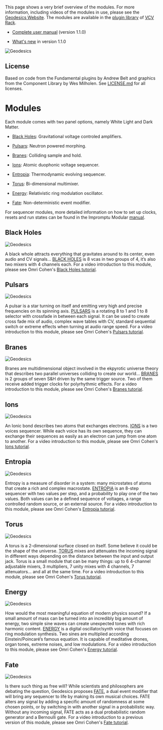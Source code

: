 This page shows a very brief overview of the modules. For more information, including videos of the modules in use, please see the [Geodesics Website](https://www.pyer.be/geodesics.html). The modules are available in the [plugin library](https://vcvrack.com/plugins.html) of [VCV Rack](https://vcvrack.com). 

* [Complete user manual](doc/geodesics1.1-complete_user_manual.pdf) (version 1.1.0)

* [What's new](doc/geodesics1.1-whats_new.pdf) in version 1.1.0

![Geodesics](res/img/Blanks.jpg)



## License

Based on code from the Fundamental plugins by Andrew Belt and graphics from the Component Library by Wes Milholen. See [LICENSE.md](LICENSE.md) for all licenses.



# Modules <a id="modules"></a>

Each module comes with two panel options, namely White Light and Dark Matter.

* [Black Holes](#blackholes): Gravitational voltage controled amplifiers.

* [Pulsars](#pulsars): Neutron powered morphing.

* [Branes](#branes): Colliding sample and hold.

* [Ions](#ions): Atomic duophonic voltage sequencer.

* [Entropia](#entropia): Thermodynamic evolving sequencer.

* [Torus](#torus): Bi-dimensional multimixer.

* [Energy](#energy): Relativistic ring modulation oscillator.

* [Fate](#fate): Non-deterministic event modifier.

For sequencer modules, more detailed information on how to set up clocks, resets and run states can be found in the Impromptu Modular [manual](https://github.com/MarcBoule/ImpromptuModular#on-resets-clocks-and-run-states-).



## Black Holes <a id="blackholes"></a>

![Geodesics](res/img/BlackHoles.jpg)

A black whole attracts everything that gravitates around to its center, even audio and CV signals... [BLACK HOLES](doc/geodesics1.0-black_holes.pdf) is 8 vcas in two groups of 4, it’s also two mixers with 4 channels each. 
For a video introduction to this module, please see Omri Cohen's [Black Holes tutorial](https://www.youtube.com/watch?v=dUIPvfnc4dI).



## Pulsars <a id="pulsars"></a>

![Geodesics](res/img/Pulsars.jpg)

A pulsar is a star turning on itself and emitting very high and precise frequencies on its spinning axis. [PULSARS](doc/geodesics1.0-pulsars.pdf) is a rotating 8 to 1 and 1 to 8 selector with crossfade in between each signal. It can be used to create cross fade mix of audio, complex wave tables with CV, standard sequential switch or extreme effects when turning at audio range speed.
For a video introduction to this module, please see Omri Cohen's [Pulsars tutorial](https://www.youtube.com/watch?v=yb3Z1LGSOjQ).



## Branes <a id="branes"></a>

![Geodesics](res/img/Branes.jpg)

Branes are multidimensional object involved in the ekpyrotic universe theory that describes two parallel universes colliding to create our world... [BRANES](doc/geodesics1.0-branes.pdf) is 2 groups of seven S&H driven by the same trigger source. Two of them receive added trigger clocks for polyrhythmic effects. 
For a video introduction to this module, please see Omri Cohen's [Branes tutorial](https://www.youtube.com/watch?v=vncNcfHWH5Q).



## Ions <a id="ions"></a>

![Geodesics](res/img/Ions.jpg)

An Ionic bond describes two atoms that exchanges electrons. [IONS](doc/geodesics1.0-ions.pdf) is a two voices sequencer. While each voice has its own sequence, they can exchange their sequences as easily as an electron can jump from one atom to another.
For a video introduction to this module, please see Omri Cohen's [Ions tutorial](https://www.youtube.com/watch?v=VEKbma--PMo).



## Entropia <a id="entropia"></a>

![Geodesics](res/img/Entropia.jpg)

Entropy is a measure of disorder in a system: many microstates of atoms that create a rich and complex macrostate. [ENTROPIA](doc/geodesics1.0-entropia.pdf) is an 8-step sequencer with two values per step, and a probability to play one of the two values. Both values can be a defined sequence of voltages, a range controlled random source, or an external source.
For a video introduction to this module, please see Omri Cohen's [Entropia tutorial](https://www.youtube.com/watch?v=UGzF5vmssGs).



## Torus <a id="torus"></a>

![Geodesics](res/img/Torus.jpg)

A torus is a 2-dimensional surface closed on itself. Some believe it could be the shape of the universe. [TORUS](doc/geodesics1.0-torus.pdf) mixes and attenuates the incoming signal in different ways depending on the distance between the input and output jack. Torus is a small module that can be many things: up to 6 4-channel adjustable mixers, 3 multipliers, 7 unity mixes with 4 channels, 7 attenuators... and all at the same time.
For a video introduction to this module, please see Omri Cohen's [Torus tutorial](https://www.youtube.com/watch?v=oXTPhMoe348).



## Energy <a id="energy"></a>

![Geodesics](res/img/Energy.jpg)

How would the most meaningful equation of modern physics sound? If a small amount of mass can be turned into an incredibly big amount of energy, two simple sine waves can create unexpected tones with rich harmonic content. [ENERGY](doc/geodesics1.1-energy.pdf) is a digital oscillator/synth voice that focuses on ring modulation synthesis. Two sines are multiplied according Einstein/Poincaré’s famous equation. It is capable of meditative drones, organ tones, extreme noises, and low modulations.
For a video introduction to this module, please see Omri Cohen's [Energy tutorial](https://www.youtube.com/watch?v=pNjUCVg9O_Y).



## Fate <a id="fate"></a>

![Geodesics](res/img/Fate.jpg)

Is there such thing as free will? While scientists and philosophers are debating the question, Geodesics proposes [FATE](doc/geodesics1.1-fate.pdf), a dual event modifier that will bring any sequencer to life by making its own musical choices. FATE alters any signal by adding a specific amount of randomness at some chosen points, or by switching in with another signal in a probabilistic way. Without any incoming signal, FATE acts as a dual probabilistic random generator and a Bernoulli gate.
For a video introduction to a previous version of this module, please see Omri Cohen's [Fate tutorial](https://www.youtube.com/watch?v=6HRe-CnAO2E).
